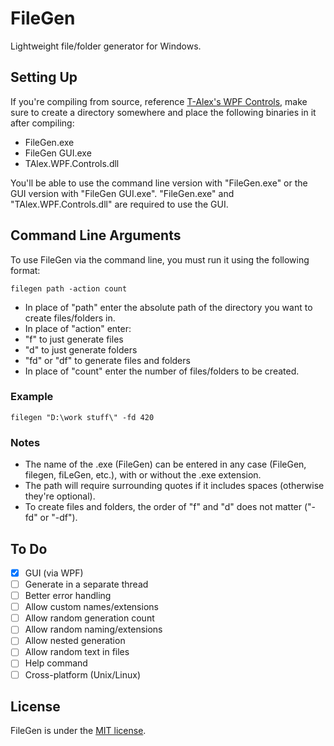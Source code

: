 # FileGen
Lightweight file/folder generator for Windows.

## Setting Up
If you're compiling from source, reference [T-Alex's WPF Controls](https://github.com/T-Alex/WPFControls), make sure to create a directory somewhere and place the following binaries in it after compiling:
- FileGen.exe
- FileGen GUI.exe
- TAlex.WPF.Controls.dll

You'll be able to use the command line version with "FileGen.exe" or the GUI version with "FileGen GUI.exe".
"FileGen.exe" and "TAlex.WPF.Controls.dll" are required to use the GUI.

## Command Line Arguments
To use FileGen via the command line, you must run it using the following format:
```
filegen path -action count
```
- In place of "path" enter the absolute path of the directory you want to create files/folders in.
- In place of "action" enter:
 - "f" to just generate files
 - "d" to just generate folders
 - "fd" or "df" to generate files and folders
- In place of "count" enter the number of files/folders to be created.

### Example
```
filegen "D:\work stuff\" -fd 420
```

### Notes
- The name of the .exe (FileGen) can be entered in any case (FileGen, filegen, fiLeGen, etc.), with or without the .exe extension.
- The path will require surrounding quotes if it includes spaces (otherwise they're optional).
- To create files and folders, the order of "f" and "d" does not matter ("-fd" or "-df").

## To Do
- [x] GUI (via WPF)
- [ ] Generate in a separate thread
- [ ] Better error handling
- [ ] Allow custom names/extensions
- [ ] Allow random generation count
- [ ] Allow random naming/extensions
- [ ] Allow nested generation
- [ ] Allow random text in files
- [ ] Help command
- [ ] Cross-platform (Unix/Linux)

## License
FileGen is under the [MIT license](LICENSE).
